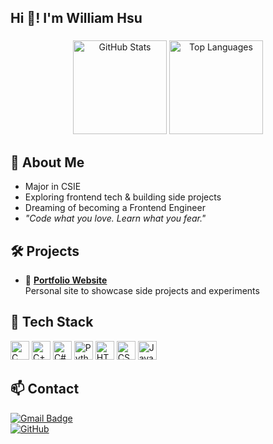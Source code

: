<h2 align="left">Hi 👋! I'm William Hsu</h2>

###

<div align="center">
  <img src="https://github-readme-stats.vercel.app/api?username=wzxjzc&hide_title=false&hide_rank=false&show_icons=true&include_all_commits=true&count_private=true&theme=tokyonight&locale=en&hide_border=false" height="150" alt="GitHub Stats" />
  <img src="https://github-readme-stats.vercel.app/api/top-langs?username=wzxjzc&layout=compact&card_width=320&langs_count=6&theme=tokyonight&hide_border=false" height="150" alt="Top Languages" />
</div>

###

## 🚀 About Me

- Major in CSIE  
- Exploring frontend tech & building side projects  
- Dreaming of becoming a Frontend Engineer  
- *"Code what you love. Learn what you fear."*

###

## 🛠 Projects

- 🎨 [**Portfolio Website**](https://wzxjzc.github.io)  
  Personal site to showcase side projects and experiments

###

## 🧰 Tech Stack

<div align="left">
  <img src="https://cdn.jsdelivr.net/gh/devicons/devicon/icons/c/c-original.svg" height="30" alt="C" />
  <img src="https://cdn.jsdelivr.net/gh/devicons/devicon/icons/cplusplus/cplusplus-original.svg" height="30" alt="C++" />
  <img src="https://cdn.jsdelivr.net/gh/devicons/devicon/icons/csharp/csharp-original.svg" height="30" alt="C#" />
  <img src="https://cdn.jsdelivr.net/gh/devicons/devicon/icons/python/python-original.svg" height="30" alt="Python" />
  <img src="https://cdn.jsdelivr.net/gh/devicons/devicon/icons/html5/html5-original.svg" height="30" alt="HTML5" />
  <img src="https://cdn.jsdelivr.net/gh/devicons/devicon/icons/css3/css3-original.svg" height="30" alt="CSS3" />
  <img src="https://cdn.jsdelivr.net/gh/devicons/devicon/icons/javascript/javascript-original.svg" height="30" alt="JavaScript" />
</div>

###

## 📫 Contact

[![Gmail Badge](https://img.shields.io/static/v1?message=Gmail&logo=gmail&label=&color=D14836&logoColor=white&style=for-the-badge)](mailto:william931110@gmail.com)  
[![GitHub](https://img.shields.io/static/v1?message=GitHub&logo=github&label=&color=181717&logoColor=white&style=for-the-badge)](https://github.com/wzxjzc)

###

<br clear="both">

